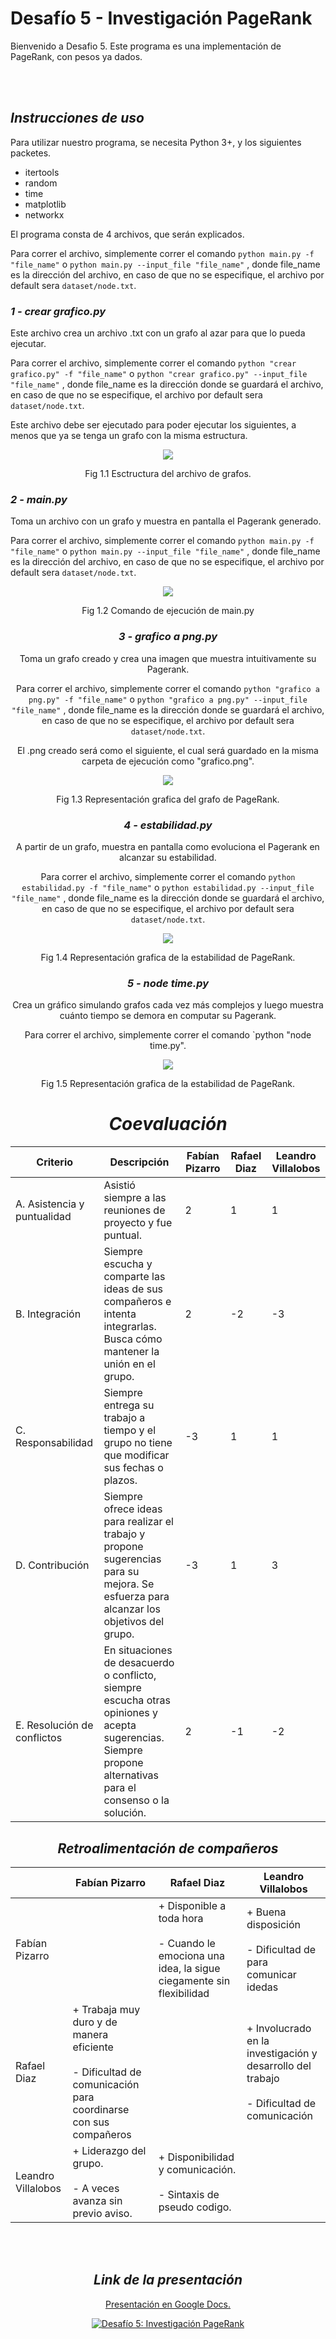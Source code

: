 # Desafío 5 - Investigación PageRank


Bienvenido a Desafio 5. Este programa es una implementación de PageRank, con pesos ya dados. 

<br></br>

## _Instrucciones de uso_

Para utilizar nuestro programa, se necesita Python 3+, y los siguientes packetes.
* itertools
* random
* time
* matplotlib
* networkx

El programa consta de 4 archivos, que serán explicados.

Para correr el archivo, simplemente correr el comando `python main.py -f "file_name"` o `python main.py --input_file "file_name"` , donde file_name es la dirección del archivo, en caso de que no se especifique, el archivo por default sera `dataset/node.txt`.

### _1 - crear grafico.py_

Este archivo crea un archivo .txt con un grafo al azar para que lo pueda ejecutar.

Para correr el archivo, simplemente correr el comando `python "crear grafico.py" -f "file_name"` o `python "crear grafico.py" --input_file "file_name"` , donde file_name es la dirección donde se guardará el archivo, en caso de que no se especifique, el archivo por default sera `dataset/node.txt`.

Este archivo debe ser ejecutado para poder ejecutar los siguientes, a menos que ya se tenga un grafo con la misma estructura.


  <p align="center">
  <img  src="https://i.imgur.com/6KFrZru.png">
  
</p>
<p align="center">
  Fig 1.1 Esctructura del archivo de grafos.
</p>





### _2 - main.py_

Toma un archivo con un grafo y muestra en pantalla el Pagerank generado.

Para correr el archivo, simplemente correr el comando `python main.py -f "file_name"` o `python main.py --input_file "file_name"` , donde file_name es la dirección del archivo, en caso de que no se especifique, el archivo por default sera `dataset/node.txt`.



<center>


<p align="center">
  <img  src="https://i.imgur.com/Dc3AZt1.png">
  
</p>
<p align="center">
  Fig 1.2 Comando de ejecución de main.py
</p>

  
### _3 - grafico a png.py_

Toma un grafo creado y crea una imagen que muestra intuitivamente su Pagerank.
  
Para correr el archivo, simplemente correr el comando `python "grafico a png.py" -f "file_name"` o `python "grafico a png.py" --input_file "file_name"` , donde file_name es la dirección donde se guardará el archivo, en caso de que no se especifique, el archivo por default sera `dataset/node.txt`.
  
El .png creado será como el siguiente, el cual será guardado en la misma carpeta de ejecución como "grafico.png".

  <p align="center">
  <img  src="https://i.imgur.com/Z81OzTa.png">
  
</p>
<p align="center">
  Fig 1.3 Representación grafica del grafo de PageRank.
</p>

  
### _4 - estabilidad.py_
  
A partir de un grafo, muestra en pantalla como evoluciona el Pagerank en alcanzar su estabilidad.
  
Para correr el archivo, simplemente correr el comando `python estabilidad.py -f "file_name"` o `python estabilidad.py --input_file "file_name"` , donde file_name es la dirección donde se guardará el archivo, en caso de que no se especifique, el archivo por default sera `dataset/node.txt`.


  

  <p align="center">
  <img  src="https://i.imgur.com/hoOZc1w.png">
  
</p>
<p align="center">
  Fig 1.4 Representación grafica de la estabilidad de PageRank.
</p>

### _5 - node time.py_
  
Crea un gráfico simulando grafos cada vez más complejos y luego muestra cuánto tiempo se demora en computar su Pagerank.
  
Para correr el archivo, simplemente correr el comando `python "node time.py".
 
  <p align="center">
  <img  src="https://i.imgur.com/y1EYXn3.png">
  
</p>
<p align="center">
  Fig 1.5 Representación grafica de la estabilidad de PageRank.
</p>  
 
  
  

# _Coevaluación_

| Criterio | Descripción  |  Fabían Pizarro | Rafael Diaz  | Leandro Villalobos |
|---|---|---|---|---|
|A. Asistencia y puntualidad   | Asistió siempre a las reuniones de proyecto y fue puntual.  | 2 | 1  | 1  |
| B. Integración  |  Siempre escucha y comparte las ideas de sus compañeros e intenta integrarlas. Busca cómo mantener la unión en el grupo. |  2 |  -2 | -3  |
| C. Responsabilidad  | Siempre entrega su trabajo a tiempo y el grupo no tiene que modificar sus fechas o plazos.  | -3  |  1 |  1 |
|  D. Contribución |  Siempre ofrece ideas para realizar el trabajo y propone sugerencias para su mejora. Se esfuerza para alcanzar los objetivos del grupo. |  -3 |1   | 3  |
|  E. Resolución de conflictos | En situaciones de desacuerdo o conflicto, siempre escucha otras opiniones y acepta sugerencias. Siempre propone alternativas para el consenso o la solución.  |  2 |  -1 | -2  |

## _Retroalimentación de compañeros_

| | Fabían Pizarro | Rafael Diaz  | Leandro Villalobos | 
|---|---|---|---|
| Fabían Pizarro | | + Disponible a toda hora <br></br> - Cuando le emociona una idea, la sigue ciegamente sin flexibilidad  |  + Buena disposición <br></br> - Dificultad de para comunicar idedas|
| Rafael Diaz  | + Trabaja muy duro y de manera eficiente <br></br> - Dificultad de comunicación para coordinarse con sus compañeros | | + Involucrado en la investigación y desarrollo del trabajo <br></br> - Dificultad de comunicación|
| Leandro Villalobos | + Liderazgo del grupo. <br></br> - A veces avanza sin previo aviso. | + Disponibilidad y comunicación. <br></br> - Sintaxis de pseudo codigo. | |

<br></br>


## _Link de la presentación_

[Presentación en Google Docs.](https://docs.google.com/presentation/d/1bWB1WOoF2aFlIQS1ReCPWts8gtawLPYGU5zp6Y3nV54/edit#slide=id.p)

[![Desafío 5:
Investigación PageRank
](https://i.imgur.com/I12KXYf.png)](https://docs.google.com/presentation/d/1bWB1WOoF2aFlIQS1ReCPWts8gtawLPYGU5zp6Y3nV54/edit#slide=id.p "Desafío 5:
Investigación PageRank
")
